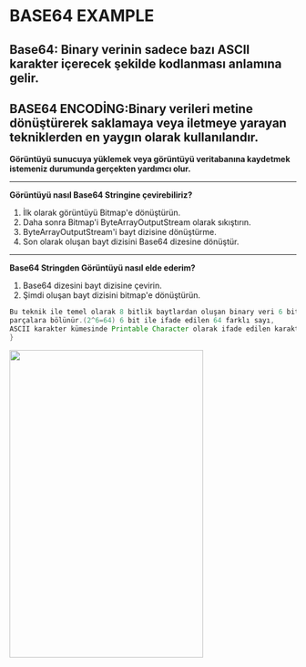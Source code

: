 # BASE64 EXAMPLE
## <strong> Base64: </strong> Binary verinin sadece bazı ASCII karakter içerecek şekilde kodlanması anlamına gelir.
## <strong>BASE64 ENCODİNG:</strong>Binary verileri metine dönüştürerek saklamaya veya iletmeye yarayan tekniklerden en yaygın olarak kullanılandır.
<strong>Görüntüyü sunucuya yüklemek veya görüntüyü veritabanına kaydetmek istemeniz durumunda gerçekten yardımcı olur.</strong>
<hr />
<strong>Görüntüyü nasıl Base64 Stringine çevirebiliriz?</strong>
<ol>
<li>İlk olarak görüntüyü Bitmap'e dönüştürün.</li>
<li>Daha sonra Bitmap'i ByteArrayOutputStream olarak sıkıştırın.</li>
<li>ByteArrayOutputStream'i bayt dizisine dönüştürme.</li>
<li>Son olarak oluşan bayt dizisini Base64 dizesine dönüştür.</li>
</ol>
<hr />
<strong>Base64 Stringden Görüntüyü nasıl elde ederim?</strong>
<ol>
<li>Base64 dizesini bayt dizisine çevirin.</li>
<li>Şimdi oluşan bayt dizisini bitmap'e dönüştürün.</li>
</ol>

```java
Bu teknik ile temel olarak 8 bitlik baytlardan oluşan binary veri 6 bitlik
parçalara bölünür.(2^6=64) 6 bit ile ifade edilen 64 farklı sayı,
ASCII karakter kümesinde Printable Character olarak ifade edilen karakterlerle eşleştirilmiştir.
}
```


<img src="https://user-images.githubusercontent.com/76810449/112138549-b0cc9780-8be2-11eb-9f87-591a0531030b.gif" width="340" height="540" />



